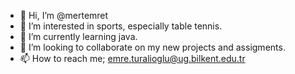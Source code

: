 - 👋 Hi, I’m @mertemret
- 👀 I’m interested in sports, especially table tennis.
- 🌱 I’m currently learning java.
- 💞️ I’m looking to collaborate on my new projects and assigments.
- 📫 How to reach me; emre.turalioglu@ug.bilkent.edu.tr

<!---
mertemret/mertemret is a ✨ special ✨ repository because its `README.md` (this file) appears on your GitHub profile.
You can click the Preview link to take a look at your changes.
--->
